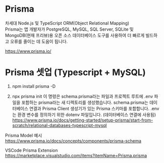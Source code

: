 # Prisma

차세대 Node.js 및 TypeScript ORM(Object Relational Mapping)    
Prisma는 앱 개발자가 PostgreSQL, MySQL, SQL Server, SQLite 및 MongoDB(현재 프리뷰)용 오픈 소스 데이터베이스 도구를 사용하여 더 빠르게 빌드하고 오류를 줄이는 데 도움이 됩니다.

https://www.prisma.io/   

# Prisma 셋업 (Typescript + MySQL)

1. npm install prisma -D

2. npx prisma init
이 명령은 schema.prisma라는 파일과 프로젝트 루트에 .env 파일을 포함하는 prisma라는 새 디렉토리를 생성했습니다. schema.prisma는 데이터베이스 연결과 Prisma Client 생성기가 있는 Prisma 스키마를 포함합니다. .env는 환경 변수를 정의하기 위한 dotenv 파일입니다. (데이터베이스 연결에 사용됨)
https://www.prisma.io/docs/getting-started/setup-prisma/start-from-scratch/relational-databases-typescript-mysql

Prisma Model 예시   
https://www.prisma.io/docs/concepts/components/prisma-schema

VSCode Prisma Extension   
https://marketplace.visualstudio.com/items?itemName=Prisma.prisma
